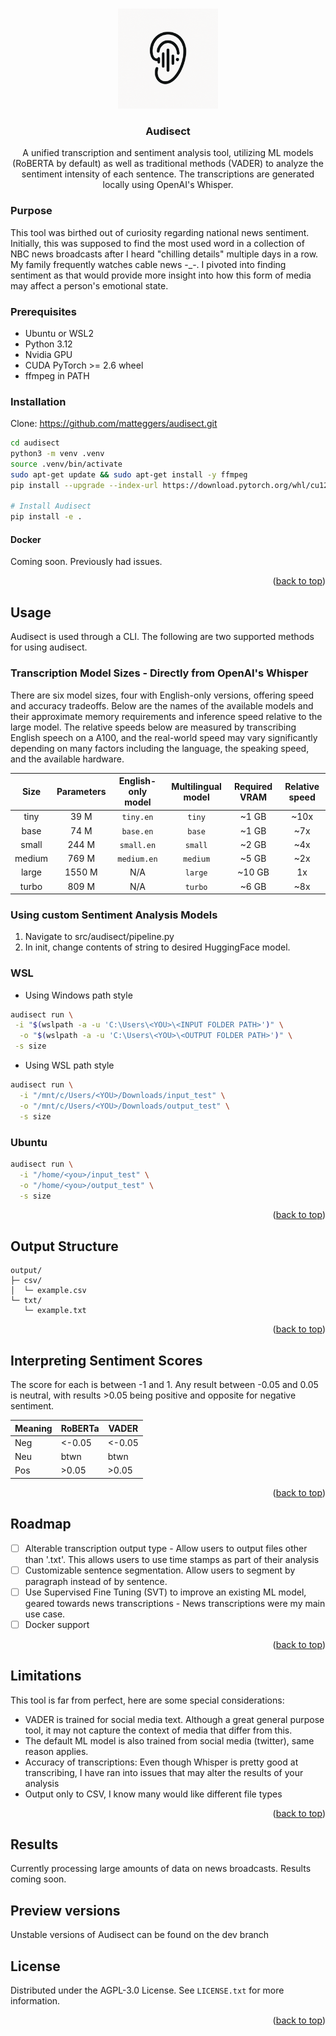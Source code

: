 <!-- Improved compatibility of back to top link: See: https://github.com/othneildrew/Best-README-Template/pull/73 -->

<a id="readme-top"></a>

<!--
*** Thanks for checking out the Best-README-Template. If you have a suggestion
*** that would make this better, please fork the repo and create a pull request
*** or simply open an issue with the tag "enhancement".
*** Don't forget to give the project a star!
*** Thanks again! Now go create something AMAZING! :D
-->

<!-- PROJECT SHIELDS -->
<!--
*** I'm using markdown "reference style" links for readability.
*** Reference links are enclosed in brackets [ ] instead of parentheses ( ).
*** See the bottom of this document for the declaration of the reference variables
*** for contributors-url, forks-url, etc. This is an optional, concise syntax you may use.
*** https://www.markdownguide.org/basic-syntax/#reference-style-links

[![Contributors][contributors-shield]][contributors-url]
[![Forks][forks-shield]][forks-url]
[![Stargazers][stars-shield]][stars-url]
[![Issues][issues-shield]][issues-url]
[![project_license][license-shield]][license-url]
[![LinkedIn][linkedin-shield]][linkedin-url]
-->

<!-- PROJECT LOGO -->
<br />
<div align="center">
  <a href="https://github.com/github_username/repo_name">
    <img src="images/audisectLogoTwo.png" alt="Logo" width="160" height="160">
  </a>

<h3 align="center">Audisect</h3>

  <p align="center">
    A unified transcription and sentiment analysis tool, utilizing ML models (RoBERTA by default) as well as traditional methods (VADER) to analyze the sentiment intensity of each sentence. The transcriptions are generated locally using OpenAI's Whisper.
    <br />
    <!--
    <a href="https://github.com/github_username/repo_name"><strong>Explore the docs »</strong></a>
    <br />
    <br />
    <a href="https://github.com/github_username/repo_name">View Demo</a>
    &middot;
    <a href="https://github.com/github_username/repo_name/issues/new?labels=bug&template=bug-report---.md">Report Bug</a>
    &middot;
    <a href="https://github.com/github_username/repo_name/issues/new?labels=enhancement&template=feature-request---.md">Request Feature</a>
    -->
  </p>
</div>

<!-- TABLE OF CONTENTS
<details>
  <summary>Table of Contents</summary>
  <ol>
    <li>
      <a href="#about-the-project">About The Project</a>
      <ul>
        <li><a href="#built-with">Built With</a></li>
      </ul>
    </li>
    <li>
      <a href="#getting-started">Getting Started</a>
      <ul>
        <li><a href="#prerequisites">Prerequisites</a></li>
        <li><a href="#installation">Installation</a></li>
      </ul>
    </li>
    <li><a href="#usage">Usage</a></li>
    <li><a href="#roadmap">Roadmap</a></li>
    <li><a href="#contributing">Contributing</a></li>
    <li><a href="#license">License</a></li>
    <li><a href="#contact">Contact</a></li>
    <li><a href="#acknowledgments">Acknowledgments</a></li>
  </ol>
</details>
-->

<!-- ABOUT THE PROJECT
## About The Project

[![Product Name Screen Shot][product-screenshot]](https://example.com)

Here's a blank template to get started. To avoid retyping too much info, do a search and replace with your text editor for the following: `github_username`, `repo_name`, `twitter_handle`, `linkedin_username`, `email_client`, `email`, `project_title`, `project_description`, `project_license`

<p align="right">(<a href="#readme-top">back to top</a>)</p>
-->

<!--
### Built With

* [![Next][Next.js]][Next-url]
* [![React][React.js]][React-url]
* [![Vue][Vue.js]][Vue-url]
* [![Angular][Angular.io]][Angular-url]
* [![Svelte][Svelte.dev]][Svelte-url]
* [![Laravel][Laravel.com]][Laravel-url]
* [![Bootstrap][Bootstrap.com]][Bootstrap-url]
* [![JQuery][JQuery.com]][JQuery-url]

<p align="right">(<a href="#readme-top">back to top</a>)</p>
-->

<!-- GETTING STARTED -->

### Purpose

This tool was birthed out of curiosity regarding national news sentiment. Initially, this was supposed to find the most used word in a collection of NBC news broadcasts after I heard "chilling details" multiple days in a row. My family frequently watches cable news -\_-. I pivoted into finding sentiment as that would provide more insight into how this form of media may affect a person's emotional state.

### Prerequisites

- Ubuntu or WSL2
- Python 3.12
- Nvidia GPU
- CUDA PyTorch >= 2.6 wheel
- ffmpeg in PATH

### Installation

Clone: https://github.com/matteggers/audisect.git

```sh
cd audisect
python3 -m venv .venv
source .venv/bin/activate
sudo apt-get update && sudo apt-get install -y ffmpeg
pip install --upgrade --index-url https://download.pytorch.org/whl/cu121 "torch>= 2.6"

# Install Audisect
pip install -e .
```

#### Docker

Coming soon. Previously had issues.

<p align="right">(<a href="#readme-top">back to top</a>)</p>

<!-- USAGE EXAMPLES -->

## Usage

Audisect is used through a CLI. The following are two supported methods for using audisect.

### Transcription Model Sizes - Directly from OpenAI's Whisper

There are six model sizes, four with English-only versions, offering speed and accuracy tradeoffs.
Below are the names of the available models and their approximate memory requirements and inference speed relative to the large model.
The relative speeds below are measured by transcribing English speech on a A100, and the real-world speed may vary significantly depending on many factors including the language, the speaking speed, and the available hardware.

|  Size  | Parameters | English-only model | Multilingual model | Required VRAM | Relative speed |
| :----: | :--------: | :----------------: | :----------------: | :-----------: | :------------: |
|  tiny  |    39 M    |     `tiny.en`      |       `tiny`       |     ~1 GB     |      ~10x      |
|  base  |    74 M    |     `base.en`      |       `base`       |     ~1 GB     |      ~7x       |
| small  |   244 M    |     `small.en`     |      `small`       |     ~2 GB     |      ~4x       |
| medium |   769 M    |    `medium.en`     |      `medium`      |     ~5 GB     |      ~2x       |
| large  |   1550 M   |        N/A         |      `large`       |    ~10 GB     |       1x       |
| turbo  |   809 M    |        N/A         |      `turbo`       |     ~6 GB     |      ~8x       |

### Using custom Sentiment Analysis Models

1. Navigate to src/audisect/pipeline.py
2. In init, change contents of string to desired HuggingFace model.

### WSL

- Using Windows path style

```sh
audisect run \
 -i "$(wslpath -a -u 'C:\Users\<YOU>\<INPUT FOLDER PATH>')" \
  -o "$(wslpath -a -u 'C:\Users\<YOU>\<OUTPUT FOLDER PATH>')" \
 -s size
```

- Using WSL path style

```sh
audisect run \
  -i "/mnt/c/Users/<YOU>/Downloads/input_test" \
  -o "/mnt/c/Users/<YOU>/Downloads/output_test" \
  -s size
```

### Ubuntu

```sh
audisect run \
  -i "/home/<you>/input_test" \
  -o "/home/<you>/output_test" \
  -s size
```

<p align="right">(<a href="#readme-top">back to top</a>)</p>

## Output Structure

```text
output/
├─ csv/
│  └─ example.csv
└─ txt/
   └─ example.txt
```

<p align="right">(<a href="#readme-top">back to top</a>)</p>

## Interpreting Sentiment Scores

The score for each is between -1 and 1. Any result between -0.05 and 0.05 is neutral, with results >0.05 being positive and opposite for negative sentiment.

| Meaning | RoBERTa | VADER  |
| ------- | ------- | ------ |
| Neg     | <-0.05  | <-0.05 |
| Neu     | btwn    | btwn   |
| Pos     | >0.05   | >0.05  |

<p align="right">(<a href="#readme-top">back to top</a>)</p>
<!-- ROADMAP -->

## Roadmap

- [ ] Alterable transcription output type - Allow users to output files other than '.txt'. This allows users to use time stamps as part of their analysis
- [ ] Customizable sentence segmentation. Allow users to segment by paragraph instead of by sentence.
- [ ] Use Supervised Fine Tuning (SVT) to improve an existing ML model, geared towards news transcriptions - News transcriptions were my main use case.
- [ ] Docker support
<p align="right">(<a href="#readme-top">back to top</a>)</p>

## Limitations

This tool is far from perfect, here are some special considerations:

- VADER is trained for social media text. Although a great general purpose tool, it may not capture the context of media that differ from this.
- The default ML model is also trained from social media (twitter), same reason applies.
- Accuracy of transcriptions: Even though Whisper is pretty good at transcribing, I have ran into issues that may alter the results of your analysis
- Output only to CSV, I know many would like different file types
<p align="right">(<a href="#readme-top">back to top</a>)</p>

## Results

Currently processing large amounts of data on news broadcasts. Results coming soon.

## Preview versions

Unstable versions of Audisect can be found on the dev branch

<!-- CONTRIBUTING -->

<!--
### Top contributors:

<a href="https://github.com/github_username/repo_name/graphs/contributors">
  <img src="https://contrib.rocks/image?repo=github_username/repo_name" alt="contrib.rocks image" />
</a>

-->

<!-- LICENSE -->

## License

Distributed under the AGPL-3.0 License. See `LICENSE.txt` for more information.

<p align="right">(<a href="#readme-top">back to top</a>)</p>

<!-- CONTACT
## Contact

Your Name - [@twitter_handle](https://twitter.com/twitter_handle) - email@email_client.com

Project Link: [https://github.com/github_username/repo_name](https://github.com/github_username/repo_name)

<p align="right">(<a href="#readme-top">back to top</a>)</p>
 -->

<!-- ACKNOWLEDGMENTS
## Acknowledgments

* []()
* []()
* []()

<p align="right">(<a href="#readme-top">back to top</a>)</p>

-->

<!-- MARKDOWN LINKS & IMAGES -->
<!-- https://www.markdownguide.org/basic-syntax/#reference-style-links -->
